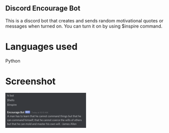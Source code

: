 ## Discord Encourage Bot
This is a discord bot that creates and sends random motivational quotes or messages when turned on. You can turn it on by using $inspire command.

# Languages used
Python

# Screenshot
<img align="left" src="discbot.png" width="50%">
